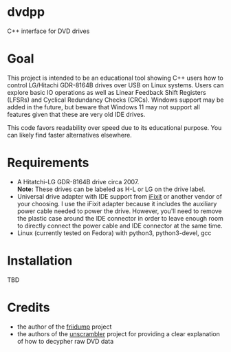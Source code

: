 # dvdpp
C++ interface for DVD drives

# Goal

This project is intended to be an educational tool showing C++ users how to control LG/Hitachi GDR-8164B drives over USB on Linux systems. Users can explore basic IO operations as well as Linear Feedback Shift Registers (LFSRs) and Cyclical Redundancy Checks (CRCs). Windows support may be added in the future, but beware that Windows 11 may not support all features given that these are very old IDE drives.

This code favors readability over speed due to its educational purpose. You can likely find faster alternatives elsewhere. 

# Requirements

* A Hitatchi-LG GDR-8164B drive circa 2007. <br> **Note:** These drives can be labeled as H-L or LG on the drive label.
* Universal drive adapter with IDE support from [iFixit](https://www.ifixit.com/products/universal-drive-adapter) or another vendor of your choosing. I use the iFixit adapter because it includes the auxiliary power cable needed to power the drive. However, you'll need to remove the plastic case around the IDE connector in order to leave enough room to directly connect the power cable and IDE connector at the same time. 
* Linux (currently tested on Fedora) with python3, python3-devel, gcc

# Installation

TBD

# Credits

* the author of the [friidump](https://github.com/bradenmcd/friidump) project
* the authors of the [unscrambler](https://github.com/saramibreak/unscrambler) project for providing a clear explanation of how to decypher raw DVD data

